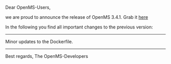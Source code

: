 Dear OpenMS-Users,

we are proud to announce the release of OpenMS 3.4.1. Grab it <a href="https://abibuilder.cs.uni-tuebingen.de/archive/openms/OpenMSInstaller/release/3.4.1">here</a>

In the following you find all important changes to the previous version:

------------------------------------------------------------------------------------------

Minor updates to the Dockerfile.

------------------------------------------------------------------------------------------

Best regards,
The OpenMS-Developers

